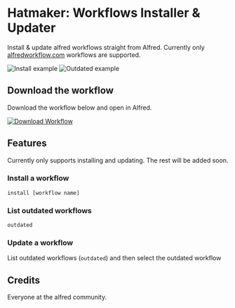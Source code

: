 Hatmaker: Workflows Installer & Updater
========

Install & update alfred workflows straight from Alfred. Currently only [alfredworkflow.com](http://alfredworkflow.com) workflows are supported.

![Install example](http://f.cl.ly/items/0e231A3B163v0p2h0e3C/Screen%20Shot%202013-04-20%20at%2004.33.06%20.png)
![Outdated example](http://f.cl.ly/items/2k0G353j3w0z2j1d0v3Q/Screen%20Shot%202013-04-20%20at%2004.33.41%20.png)


## Download the workflow

Download the workflow below and open in Alfred.

[![Download Workflow](http://tombeynon.github.io/alfred-pow/images/alfred-pow/alfred-workflow-icon.png)](https://github.com/bpinto/hatmaker/raw/master/Hatmaker.alfredworkflow)


## Features

Currently only supports installing and updating. The rest will be added soon.
 
### Install a workflow
```
install [workflow name]
```
 
### List outdated workflows
```
outdated
```
 
### Update a workflow
List outdated workflows (```outdated```) and then select the outdated workflow

## Credits

Everyone at the alfred community.
